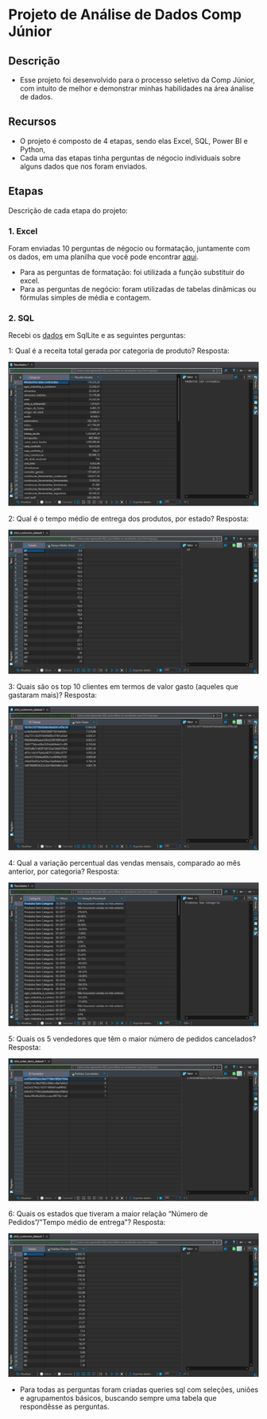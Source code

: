 
# Projeto de Análise de Dados Comp Júnior

## Descrição
- Esse projeto foi desenvolvido para o processo seletivo da Comp Júnior, com intuito de melhor e demonstrar minhas habilidades na área ánalise de dados.


## Recursos
- O projeto é composto de 4 etapas, sendo elas Excel, SQL, Power BI e Python,
- Cada uma das etapas tinha perguntas de négocio individuais sobre alguns dados que nos foram enviados.

## Etapas

Descrição de cada etapa do projeto:

### 1. Excel
Foram enviadas 10 perguntas de négocio ou formatação, juntamente com os dados, em uma planilha que você pode encontrar [aqui](https://docs.google.com/spreadsheets/d/1aVX1cy3Jxpvos4M4y37QUEKFMgcYcOwO/edit?u%20sp=sharing#gid=217986317).

- Para as perguntas de formatação: foi utilizada a função substituir do excel.
- Para as perguntas de negócio: foram utilizadas de tabelas dinâmicas ou fórmulas simples de média e contagem.

### 2. SQL
Recebi os [dados](https://drive.google.com/file/d/1uI7qAjt6qJsh_V4IYUQ82y8Yr_OILTjQ/edit) em SqlLite e as seguintes perguntas:

1: Qual é a receita total gerada por categoria de produto?
Resposta: 

<img src="./Queries SQL/pergunta1/pergunta1output.png">

2: Qual é o tempo médio de entrega dos produtos, por estado?
Resposta:

<img src="./Queries SQL/pergunta2/pergunta2output.png">

3: Quais são os top 10 clientes em termos de valor gasto (aqueles
que gastaram mais)?
Resposta:

<img src="./Queries SQL/pergunta3/pergunta3output.png">

4: Qual a variação percentual das vendas mensais, comparado ao
mês anterior, por categoria?
Resposta:

<img src="./Queries SQL/pergunta4/pergunta4output.png">

5: Quais os 5 vendedores que têm o maior número de pedidos
cancelados? 
Resposta:

<img src="./Queries SQL/pergunta5/pergunta5output.png">

6: Quais os estados que tiveram a maior relação
“Número de Pedidos”/”Tempo médio de entrega”?
Resposta:

<img src="./Queries SQL/pergunta6/pergunta6output.png">

- Para todas as perguntas foram criadas queries sql com seleções, uniões e agrupamentos básicos, buscando sempre uma tabela que respondêsse as perguntas.

